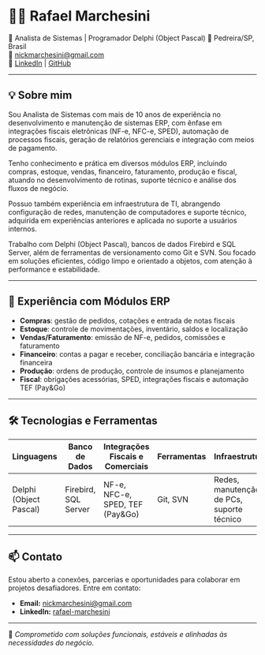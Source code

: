 # 👨‍💻 Rafael Marchesini

🎯 Analista de Sistemas | Programador Delphi (Object Pascal) 
📍 Pedreira/SP, Brasil  
📧 nickmarchesini@gmail.com  
🔗 [LinkedIn](https://www.linkedin.com/in/rafael-marchesini/) | [GitHub](https://github.com/rafaelnick1)

---

## 💡 Sobre mim

Sou Analista de Sistemas com mais de 10 anos de experiência no desenvolvimento e manutenção de sistemas ERP, com ênfase em integrações fiscais eletrônicas (NF-e, NFC-e, SPED), automação de processos fiscais, geração de relatórios gerenciais e integração com meios de pagamento.

Tenho conhecimento e prática em diversos módulos ERP, incluindo compras, estoque, vendas, financeiro, faturamento, produção e fiscal, atuando no desenvolvimento de rotinas, suporte técnico e análise dos fluxos de negócio.

Possuo também experiência em infraestrutura de TI, abrangendo configuração de redes, manutenção de computadores e suporte técnico, adquirida em experiências anteriores e aplicada no suporte a usuários internos.

Trabalho com Delphi (Object Pascal), bancos de dados Firebird e SQL Server, além de ferramentas de versionamento como Git e SVN. Sou focado em soluções eficientes, código limpo e orientado a objetos, com atenção à performance e estabilidade.

---

## 🧾 Experiência com Módulos ERP

- **Compras**: gestão de pedidos, cotações e entrada de notas fiscais  
- **Estoque**: controle de movimentações, inventário, saldos e localização  
- **Vendas/Faturamento**: emissão de NF-e, pedidos, comissões e faturamento  
- **Financeiro**: contas a pagar e receber, conciliação bancária e integração financeira  
- **Produção**: ordens de produção, controle de insumos e planejamento  
- **Fiscal**: obrigações acessórias, SPED, integrações fiscais e automação TEF (Pay&Go)

---

## 🛠️ Tecnologias e Ferramentas

| Linguagens           | Banco de Dados          | Integrações Fiscais e Comerciais    | Ferramentas         | Infraestrutura                      |
|----------------------|------------------------|-----------------------------------|---------------------|-----------------------------------|
| Delphi (Object Pascal) | Firebird, SQL Server   | NF-e, NFC-e, SPED, TEF (Pay&Go)  | Git, SVN            | Redes, manutenção de PCs, suporte técnico |

---

## 📫 Contato

Estou aberto a conexões, parcerias e oportunidades para colaborar em projetos desafiadores. Entre em contato:

- **Email:** nickmarchesini@gmail.com  
- **LinkedIn:** [rafael-marchesini](https://www.linkedin.com/in/rafael-marchesini/)

---

🚀 *Comprometido com soluções funcionais, estáveis e alinhadas às necessidades do negócio.*
